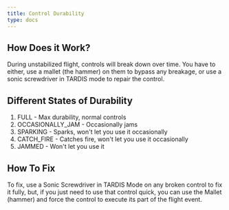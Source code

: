 ```yaml
---
title: Control Durability
type: docs
---
```


## How Does it Work?
During unstabilized flight, controls will break down over time. You have to either, use a mallet (the hammer) on them to bypass any breakage, or use a sonic screwdriver in TARDIS mode to repair the control.

## Different States of Durability
1. FULL - Max durability, normal controls
2. OCCASIONALLY_JAM - Occasionally jams
3. SPARKING - Sparks, won't let you use it occasionally
4. CATCH_FIRE - Catches fire, won't let you use it occasionally
5. JAMMED - Won't let you use it

## How To Fix
To fix, use a Sonic Screwdriver in TARDIS Mode on any broken control to fix it fully, but, if you just need to use that control quick, you can use the Mallet (hammer) and force the control to execute its part of the flight event.

